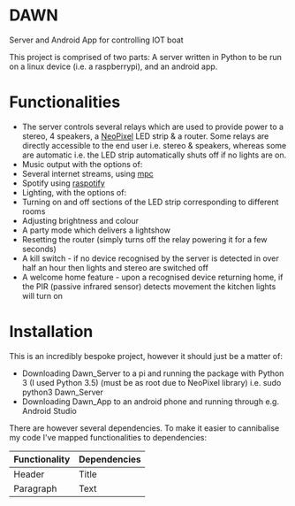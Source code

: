 # DAWN
Server and Android App for controlling IOT boat

This project is comprised of two parts: A server written in Python to be run on a linux device (i.e. a raspberrypi), and an android app.

# Functionalities

- The server controls several relays which are used to provide power to a stereo, 4 speakers, a [NeoPixel](https://learn.adafruit.com/adafruit-neopixel-uberguide) LED strip & a router. Some relays are directly accessible to the end user i.e. stereo & speakers, whereas some are automatic i.e. the LED strip automatically shuts off if no lights are on.
- Music output with the options of:
 - Several internet streams, using [mpc](https://linux.die.net/man/1/mpc) 
 - Spotify using [raspotify](https://github.com/dtcooper/raspotify)
- Lighting, with the options of:
 - Turning on and off sections of the LED strip corresponding to different rooms
 - Adjusting brightness and colour
 - A party mode which delivers a lightshow
- Resetting the router (simply turns off the relay powering it for a few seconds)
- A kill switch - if no device recognised by the server is detected in over half an hour then lights and stereo are switched off
- A welcome home feature - upon a recognised device returning home, if the PIR (passive infrared sensor) detects movement the kitchen lights will turn on

# Installation

This is an incredibly bespoke project, however it should just be a matter of:

- Downloading Dawn_Server to a pi and running the package with Python 3 (I used Python 3.5) (must be as root due to NeoPixel library) i.e. sudo python3 Dawn_Server
- Downloading Dawn_App to an android phone and running through e.g. Android Studio

There are however several dependencies. To make it easier to cannibalise my code I've mapped functionalities to dependencies:

| Functionality      | Dependencies |
| -----------        | ----------- |
| Header             | Title       |
| Paragraph          | Text        |
